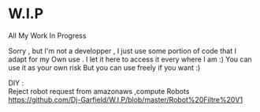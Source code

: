 # W.I.P
All My Work In Progress

Sorry , but I'm not a developper , I just use some portion of code that I adapt for my 
Own use . I let it here to access it every where I am :) You can use it as your own risk 
But you can use freely if you want :) 

DIY :<BR>
Reject robot request from amazonaws ,compute Robots
https://github.com/Dj-Garfield/W.I.P/blob/master/Robot%20Filtre%20V1

